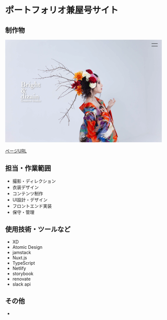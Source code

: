 # ポートフォリオ兼屋号サイト

## 制作物

<img src="https://github.com/isihigameKoudai/koudai-ishigame/blob/master/assets/img/bnd.png" />

[ページURL](https://www.brightanddizain.com/)

## 担当・作業範囲
- 撮影・ディレクション
- 衣装デザイン
- コンテンツ制作
- UI設計・デザイン
- フロントエンド実装
- 保守・管理

## 使用技術・ツールなど
- XD
- Atomic Design
- jamstack
- Nuxt.js
- TypeScript
- Netlify
- storybook
- renovate
- slack api

## その他
- 